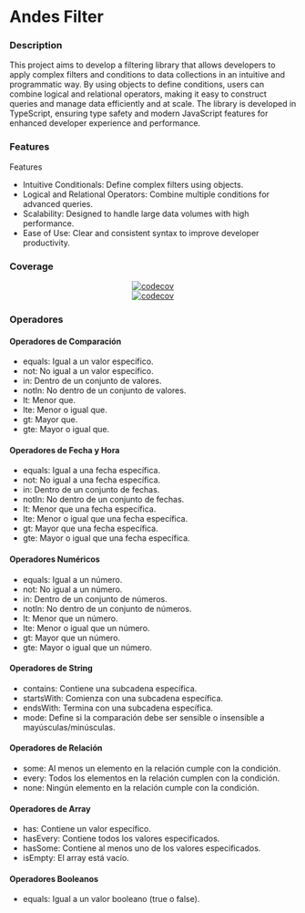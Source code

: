 # Andes Filter

### Description

This project aims to develop a filtering library that allows developers to apply
complex filters and conditions to data collections in an intuitive and
programmatic way. By using objects to define conditions, users can combine
logical and relational operators, making it easy to construct queries and manage
data efficiently and at scale. The library is developed in TypeScript, ensuring
type safety and modern JavaScript features for enhanced developer experience and
performance.

### Features

Features

- Intuitive Conditionals: Define complex filters using objects.
- Logical and Relational Operators: Combine multiple conditions for advanced
  queries.
- Scalability: Designed to handle large data volumes with high performance.
- Ease of Use: Clear and consistent syntax to improve developer productivity.

### Coverage

<div align="center">
  <a href="https://codecov.io/github/AndesProject/andes-filter">
    <img src="https://codecov.io/github/AndesProject/andes-filter/branch/master/graph/badge.svg?token=KT8REBY8K1" alt="codecov">
  </a>
  <br>
  <a href="https://codecov.io/github/AndesProject/andes-filter">
    <img src="https://codecov.io/github/AndesProject/andes-filter/branch/master/graphs/sunburst.svg?token=KT8REBY8K1" alt="codecov">
  </a>
</div>

### Operadores

#### Operadores de Comparación

- equals: Igual a un valor específico.
- not: No igual a un valor específico.
- in: Dentro de un conjunto de valores.
- notIn: No dentro de un conjunto de valores.
- lt: Menor que.
- lte: Menor o igual que.
- gt: Mayor que.
- gte: Mayor o igual que.

#### Operadores de Fecha y Hora

- equals: Igual a una fecha específica.
- not: No igual a una fecha específica.
- in: Dentro de un conjunto de fechas.
- notIn: No dentro de un conjunto de fechas.
- lt: Menor que una fecha específica.
- lte: Menor o igual que una fecha específica.
- gt: Mayor que una fecha específica.
- gte: Mayor o igual que una fecha específica.

#### Operadores Numéricos

- equals: Igual a un número.
- not: No igual a un número.
- in: Dentro de un conjunto de números.
- notIn: No dentro de un conjunto de números.
- lt: Menor que un número.
- lte: Menor o igual que un número.
- gt: Mayor que un número.
- gte: Mayor o igual que un número.

#### Operadores de String

- contains: Contiene una subcadena específica.
- startsWith: Comienza con una subcadena específica.
- endsWith: Termina con una subcadena específica.
- mode: Define si la comparación debe ser sensible o insensible a
  mayúsculas/minúsculas.

#### Operadores de Relación

- some: Al menos un elemento en la relación cumple con la condición.
- every: Todos los elementos en la relación cumplen con la condición.
- none: Ningún elemento en la relación cumple con la condición.

#### Operadores de Array

- has: Contiene un valor específico.
- hasEvery: Contiene todos los valores especificados.
- hasSome: Contiene al menos uno de los valores especificados.
- isEmpty: El array está vacío.

#### Operadores Booleanos

- equals: Igual a un valor booleano (true o false).
